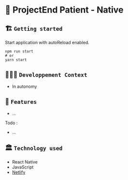 # 🚀 ProjectEnd Patient - Native

## 🏗️ `Getting started`
Start application with autoReload enabled.
```
npm run start
# or
yarn start
```

## 🧑🏽‍💻 `Developpement Context`
- In autonomy

## 🧱 `Features`
- ...

Todo :
- ...

## 🏛️ `Technology used`
- React Native
- JavaScript
- [Netlify](...)
